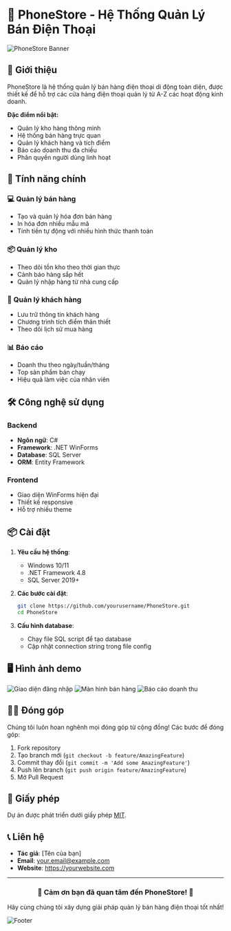 # 📱 PhoneStore - Hệ Thống Quản Lý Bán Điện Thoại

![PhoneStore Banner](https://via.placeholder.com/1200x400?text=PhoneStore+-+Quản+lý+bán+hàng+điện+thoại)

## 🌟 Giới thiệu

PhoneStore là hệ thống quản lý bán hàng điện thoại di động toàn diện, được thiết kế để hỗ trợ các cửa hàng điện thoại quản lý từ A-Z các hoạt động kinh doanh.

**Đặc điểm nổi bật:**
- Quản lý kho hàng thông minh
- Hệ thống bán hàng trực quan
- Quản lý khách hàng và tích điểm
- Báo cáo doanh thu đa chiều
- Phân quyền người dùng linh hoạt

## 🚀 Tính năng chính

### 💻 Quản lý bán hàng
- Tạo và quản lý hóa đơn bán hàng
- In hóa đơn nhiều mẫu mã
- Tính tiền tự động với nhiều hình thức thanh toán

### 📦 Quản lý kho
- Theo dõi tồn kho theo thời gian thực
- Cảnh báo hàng sắp hết
- Quản lý nhập hàng từ nhà cung cấp

### 👥 Quản lý khách hàng
- Lưu trữ thông tin khách hàng
- Chương trình tích điểm thân thiết
- Theo dõi lịch sử mua hàng

### 📊 Báo cáo
- Doanh thu theo ngày/tuần/tháng
- Top sản phẩm bán chạy
- Hiệu quả làm việc của nhân viên

## 🛠 Công nghệ sử dụng

### Backend
- **Ngôn ngữ**: C#
- **Framework**: .NET WinForms
- **Database**: SQL Server
- **ORM**: Entity Framework

### Frontend
- Giao diện WinForms hiện đại
- Thiết kế responsive
- Hỗ trợ nhiều theme

## 📦 Cài đặt

1. **Yêu cầu hệ thống**:
   - Windows 10/11
   - .NET Framework 4.8
   - SQL Server 2019+

2. **Các bước cài đặt**:
   ```bash
   git clone https://github.com/yourusername/PhoneStore.git
   cd PhoneStore
   ```

3. **Cấu hình database**:
   - Chạy file SQL script để tạo database
   - Cập nhật connection string trong file config

## 🖥 Hình ảnh demo

![Giao diện đăng nhập](https://via.placeholder.com/600x400?text=Giao+diện+đăng+nhập)
![Màn hình bán hàng](https://via.placeholder.com/600x400?text=Màn+hình+bán+hàng)
![Báo cáo doanh thu](https://via.placeholder.com/600x400?text=Báo+cáo+doanh+thu)

## 👨‍💻 Đóng góp

Chúng tôi luôn hoan nghênh mọi đóng góp từ cộng đồng! Các bước để đóng góp:
1. Fork repository
2. Tạo branch mới (`git checkout -b feature/AmazingFeature`)
3. Commit thay đổi (`git commit -m 'Add some AmazingFeature'`)
4. Push lên branch (`git push origin feature/AmazingFeature`)
5. Mở Pull Request

## 📜 Giấy phép

Dự án được phát triển dưới giấy phép [MIT](https://choosealicense.com/licenses/mit/).

## 📞 Liên hệ

- **Tác giả**: [Tên của bạn]
- **Email**: your.email@example.com
- **Website**: https://yourwebsite.com

---

<div align="center">
  <h3>🎉 Cảm ơn bạn đã quan tâm đến PhoneStore! 🎉</h3>
  <p>Hãy cùng chúng tôi xây dựng giải pháp quản lý bán hàng điện thoại tốt nhất!</p>
</div>

![Footer](https://via.placeholder.com/1200x100?text=PhoneStore+-+Powering+Your+Mobile+Business)
